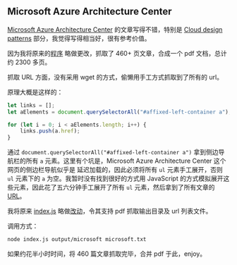 ## Microsoft Azure Architecture Center

[Microsoft Azure Architecture Center](https://docs.microsoft.com/en-us/azure/architecture/) 的文章写得不错，特别是 [Cloud design patterns](https://docs.microsoft.com/en-us/azure/architecture/patterns/) 部分，我觉得写得相当好，很有参考价值。

因为我将原来的[程序](https://github.com/xiaohanyu/blog-html-to-pdf/blob/d8cc3c2/index.js) 略做更改，抓取了 460+ 页文章，合成一个 pdf 文档，总计约 2300 多页。

抓取 URL 方面，没有采用 wget 的方式，偷懒用手工方式抓取到了所有的 url。

原理大概是这样的：

```js
let links = [];
let aElements = document.querySelectorAll("#affixed-left-container a");

for (let i = 0; i < aElements.length; i++) {
    links.push(a.href);
}
```

通过 `document.querySelectorAll("#affixed-left-container a")` 拿到侧边导航栏的所有 `a` 元素。这里有个坑是，Microsoft Azure Architecture Center 这个网页的侧边栏导航似乎是
延迟加载的，因此必须将所有 `ul` 元素手工展开，否则 `ul` 元素下的 `a` 为空。我暂时没有找到很好的方式用 JavaScript 的方式模拟展开这些元素，因此花了五六分钟手工展开了所有 `ul` 元素，然后拿到了所有文章的 [URL](https://github.com/xiaohanyu/blog-html-to-pdf/blob/master/microsoft.txt)。

我将原来 [index.js](https://github.com/xiaohanyu/blog-html-to-pdf/blob/d8cc3c2/index.js) 略做[改动](https://github.com/xiaohanyu/blog-html-to-pdf/commit/80518f3a09fc3e2f15658dcc97e9819f5d720fc7#diff-168726dbe96b3ce427e7fedce31bb0bc)，令其支持 pdf 抓取输出目录及 url 列表文件。

调用方式：

```sh
node index.js output/microsoft microsoft.txt
```

如果约花半小时时间，将 460 篇文章抓取完毕，合并 pdf 于此，enjoy。